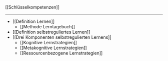 [[Schlüsselkompetenzen]]

---

-  [[Definition Lernen]]
	- [[Methode Lerntagebuch]]
-  [[Definition selbstreguliertes Lernen]]
-  [[Drei Komponenten selbstregulierten Lernens]]
	- [[Kognitive Lernstrategien]]
	- [[Metakognitive Lernstrategien]]
	- [[Ressourcenbezogene Lernstrategien]]
